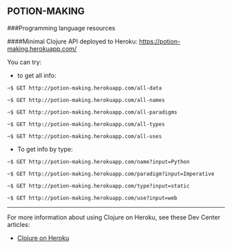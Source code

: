 ## POTION-MAKING
###Programming language resources

####Minimal Clojure API deployed to Heroku: https://potion-making.herokuapp.com/

You can try:

* to get all info:

`~$ GET http://potion-making.herokuapp.com/all-data`

`~$ GET http://potion-making.herokuapp.com/all-names`

`~$ GET http://potion-making.herokuapp.com/all-paradigms`

`~$ GET http://potion-making.herokuapp.com/all-types`

`~$ GET http://potion-making.herokuapp.com/all-uses`


* To get info by type:

`~$ GET http://potion-making.herokuapp.com/name?input=Python`

`~$ GET http://potion-making.herokuapp.com/paradigm?input=Imperative`

`~$ GET http://potion-making.herokuapp.com/type?input=static`

`~$ GET http://potion-making.herokuapp.com/use?input=web`



________________________

For more information about using Clojure on Heroku, see these Dev Center articles:

- [Clojure on Heroku](https://devcenter.heroku.com/categories/clojure)

